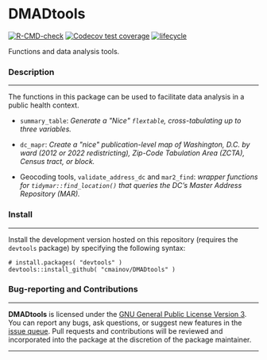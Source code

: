 # DMADtools

<!-- badges: start -->
[![R-CMD-check](https://github.com/cmainov/DMADtools/actions/workflows/R-CMD-check.yaml/badge.svg)](https://github.com/cmainov/DMADtools/actions/workflows/R-CMD-check.yaml)
[![Codecov test coverage](https://codecov.io/gh/cmainov/DMADtools/graph/badge.svg)](https://app.codecov.io/gh/cmainov/DMADtools)
[![lifecycle](https://img.shields.io/badge/lifecycle-experimental-orange.svg)](https://www.tidyverse.org/lifecycle/#experimental)
<!-- badges: end -->
  
Functions and data analysis tools.

### Description
___

The functions in this package can be used to facilitate data analysis in a public health context.

* `summary_table`: *Generate a "Nice" `flextable`, cross-tabulating up to three variables.*

* `dc_mapr`: *Create a "nice" publication-level map of Washington, D.C. by ward (2012 or 2022 redistricting), Zip-Code Tabulation Area (ZCTA), Census tract, or block.*

* Geocoding tools, `validate_address_dc` and `mar2_find`: *wrapper functions for `tidymar::find_location()` that queries the DC’s Master Address Repository (MAR).*
### Install
___

Install the development version hosted on this repository (requires the `devtools` package) by specifying the following syntax:

```
# install.packages( "devtools" )
devtools::install_github( "cmainov/DMADtools" )
```

### Bug-reporting and Contributions
___

**DMADtools** is licensed under the [GNU General Public License Version 3](https://www.gnu.org/licenses/gpl-3.0.txt). You can report any bugs, ask questions, or suggest new features in the [issue queue](https://github.com/cmainov/DMADtools/issues). Pull requests and contributions will be reviewed and incorporated into the package at the discretion of the package maintainer.

___
